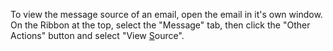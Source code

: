 To view the message source of an email, open the email in it's own window. On the Ribbon at the top, select the "Message" tab, then click the "Other Actions" button and select "View <u>S</u>ource".